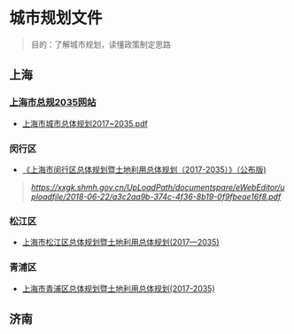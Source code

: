 # 城市规划文件
> 目的：了解城市规划，读懂政策制定思路

## 上海
### [上海市总规2035网站](https://www.supdri.com/2035/)
- [上海市城市总体规划2017~2035.pdf](https://www.shanghai.gov.cn/newshanghai/xxgkfj/2035003.pdf)

### 闵行区
- [《上海市闵行区总体规划暨土地利用总体规划（2017-2035）》（公布版)](http://www.shmh.gov.cn/shmh/ghtdgs/20190222/422389.html) 
> *https://xxgk.shmh.gov.cn/UpLoadPath/documentspare/eWebEditor/uploadfile/2018-06-22/a3c2aa9b-374c-4f36-8b19-0f9fbeae16f8.pdf*

### 松江区
- [上海市松江区总体规划暨土地利用总体规划(2017—2035)](https://www.songjiang.gov.cn/govxxgk/SHSJ70/2020-06-01/6f9e1537-2d9b-4885-92ec-2f22e7dc0aab.html)

### 青浦区
- [上海市青浦区总体规划暨土地利用总体规划(2017-2035)](https://www.shqp.gov.cn/prog/ghzwgk/ml/gh/20200429/655558.html)

## 济南

